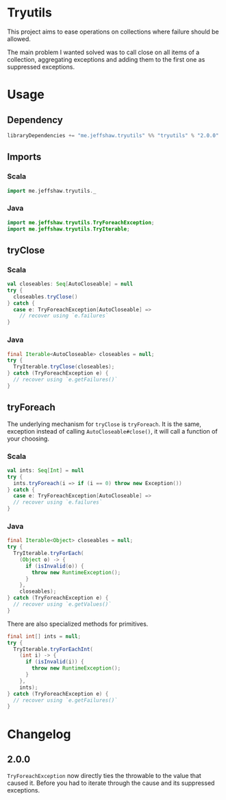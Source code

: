 # Tryutils

This project aims to ease operations on collections where failure should be allowed.

The main problem I wanted solved was to call close on all items of a collection, aggregating exceptions and adding them to the first one as suppressed exceptions.

# Usage

## Dependency

```sbt
libraryDependencies += "me.jeffshaw.tryutils" %% "tryutils" % "2.0.0"
```

## Imports

### Scala

```scala
import me.jeffshaw.tryutils._
```

### Java

```java
import me.jeffshaw.tryutils.TryForeachException;
import me.jeffshaw.tryutils.TryIterable;
```

## tryClose

### Scala

```scala
val closeables: Seq[AutoCloseable] = null
try {
  closeables.tryClose()
} catch {
  case e: TryForeachException[AutoCloseable] =>
    // recover using `e.failures`
}
```

### Java

```java
final Iterable<AutoCloseable> closeables = null;
try {
  TryIterable.tryClose(closeables);
} catch (TryForeachException e) {
  // recover using `e.getFailures()`
}
```

## tryForeach

The underlying mechanism for `tryClose` is `tryForeach`. It is the same, exception instead of calling `AutoCloseable#close()`,
it will call a function of your choosing.

### Scala

```scala
val ints: Seq[Int] = null
try {
  ints.tryForeach(i => if (i == 0) throw new Exception())
} catch {
  case e: TryForeachException[AutoCloseable] =>
  // recover using `e.failures`
}
```

### Java

```java
final Iterable<Object> closeables = null;
try {
  TryIterable.tryForEach(
    (Object o) -> {
      if (isInvalid(o)) {
        throw new RuntimeException();
      }
    },
    closeables);
} catch (TryForeachException e) {
  // recover using `e.getValues()`
}
```

There are also specialized methods for primitives.

```java
final int[] ints = null;
try {
  TryIterable.tryForEachInt(
    (int i) -> {
      if (isInvalid(i)) {
        throw new RuntimeException();
      }
    },
    ints);
} catch (TryForeachException e) {
  // recover using `e.getFailures()`
}
```

# Changelog

## 2.0.0

`TryForeachException` now directly ties the throwable to the value that caused it. Before you had to iterate through the cause and its suppressed exceptions.
